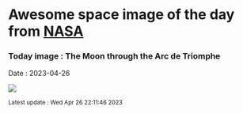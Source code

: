 
# Awesome space image of the day from [NASA](https://api.nasa.gov/)

### Today image : The Moon through the Arc de Triomphe
Date : 2023-04-26

![](https://apod.nasa.gov/apod/image/2304/MoonArc_zanarello_960.jpg)

<small>Latest update : Wed Apr 26 22:11:46 2023</small>
        
